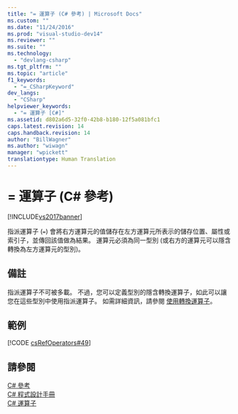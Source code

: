 ```yaml
---
title: "= 運算子 (C# 參考) | Microsoft Docs"
ms.custom: ""
ms.date: "11/24/2016"
ms.prod: "visual-studio-dev14"
ms.reviewer: ""
ms.suite: ""
ms.technology: 
  - "devlang-csharp"
ms.tgt_pltfrm: ""
ms.topic: "article"
f1_keywords: 
  - "=_CSharpKeyword"
dev_langs: 
  - "CSharp"
helpviewer_keywords: 
  - "= 運算子 [C#]"
ms.assetid: d802a6d5-32f0-42b8-b180-12f5a081bfc1
caps.latest.revision: 14
caps.handback.revision: 14
author: "BillWagner"
ms.author: "wiwagn"
manager: "wpickett"
translationtype: Human Translation
---
```

# = 運算子 (C# 參考)
[!INCLUDE[vs2017banner](../../../csharp/includes/vs2017banner.md)]

指派運算子 \(`=`\) 會將右方運算元的值儲存在左方運算元所表示的儲存位置、屬性或索引子，並傳回該值做為結果。  運算元必須為同一型別 \(或右方的運算元可以隱含轉換為左方運算元的型別\)。  
  
## 備註  
 指派運算子不可被多載。  不過，您可以定義型別的隱含轉換運算子，如此可以讓您在這些型別中使用指派運算子。  如需詳細資訊，請參閱 [使用轉換運算子](../../../csharp/programming-guide/statements-expressions-operators/using-conversion-operators.md)。  
  
## 範例  
 [!CODE [csRefOperators#49](../CodeSnippet/VS_Snippets_VBCSharp/csrefOperators#49)]  
  
## 請參閱  
 [C\# 參考](../../../csharp/language-reference/index.md)   
 [C\# 程式設計手冊](../../../csharp/programming-guide/index.md)   
 [C\# 運算子](../../../csharp/language-reference/operators/index.md)